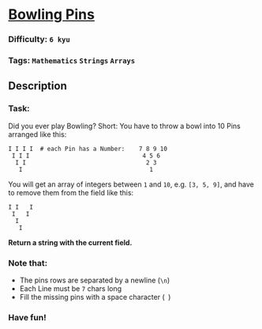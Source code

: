 # [Bowling Pins](https://www.codewars.com/kata/585cf93f6ad5e0d9bf000010)

### Difficulty: `6 kyu`

### Tags: `Mathematics` `Strings` `Arrays`

## Description

### Task:
Did you ever play Bowling? Short: You have to throw a bowl into 10 Pins arranged like this:

```
I I I I  # each Pin has a Number:    7 8 9 10
 I I I                                4 5 6
  I I                                  2 3
   I                                    1
```

You will get an array of integers between `1` and `10`, e.g. `[3, 5, 9]`, and have to remove them from the field like this:

```
I I   I
 I   I
  I   
   I   
```

**Return a string with the current field.**

### Note that:
- The pins rows are separated by a newline (`\n`)
- Each Line must be `7` chars long
- Fill the missing pins with a space character (` `)

### Have fun!